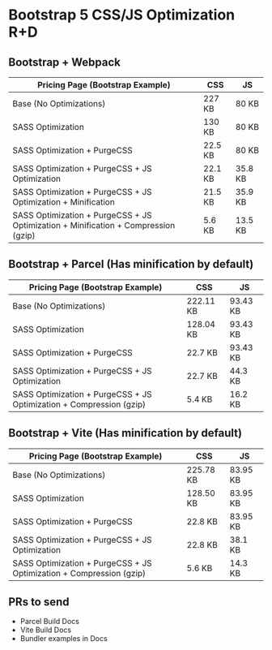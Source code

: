 # Bootstrap 5 CSS/JS Optimization R+D

## Bootstrap + Webpack

| Pricing Page (Bootstrap Example)                                                   | CSS     | JS      |
|------------------------------------------------------------------------------------|---------|---------|
| Base (No Optimizations)                                                            | 227 KB  | 80 KB   |
| SASS Optimization                                                                  | 130 KB  | 80 KB   |
| SASS Optimization + PurgeCSS                                                       | 22.5 KB | 80 KB   |
| SASS Optimization + PurgeCSS + JS Optimization                                     | 22.1 KB | 35.8 KB |
| SASS Optimization + PurgeCSS + JS Optimization + Minification                      | 21.5 KB | 35.9 KB |
| SASS Optimization + PurgeCSS + JS Optimization + Minification + Compression (gzip) | 5.6 KB  | 13.5 KB |

## Bootstrap + Parcel (Has minification by default)

| Pricing Page (Bootstrap Example)                                     | CSS       | JS       |
|----------------------------------------------------------------------|-----------|----------|
| Base (No Optimizations)                                              | 222.11 KB | 93.43 KB |
| SASS Optimization                                                    | 128.04 KB | 93.43 KB |
| SASS Optimization + PurgeCSS                                         | 22.7 KB   | 93.43 KB |
| SASS Optimization + PurgeCSS + JS Optimization                       | 22.7 KB   | 44.3 KB  |
| SASS Optimization + PurgeCSS + JS Optimization +  Compression (gzip) | 5.4 KB    | 16.2 KB  |

## Bootstrap + Vite (Has minification by default)

| Pricing Page (Bootstrap Example)                                     | CSS       | JS       |
|----------------------------------------------------------------------|-----------|----------|
| Base (No Optimizations)                                              | 225.78 KB | 83.95 KB |
| SASS Optimization                                                    | 128.50 KB | 83.95 KB |
| SASS Optimization + PurgeCSS                                         | 22.8 KB   | 83.95 KB |
| SASS Optimization + PurgeCSS + JS Optimization                       | 22.8 KB   | 38.1 KB  |
| SASS Optimization + PurgeCSS + JS Optimization +  Compression (gzip) | 5.6 KB    | 14.3 KB  |

## PRs to send

- Parcel Build Docs
- Vite Build Docs
- Bundler examples in Docs